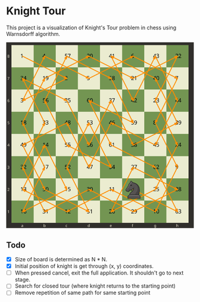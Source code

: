 # Knight Tour
This project is a visualization of Knight's Tour problem in chess using Warnsdorff algorithm.

![Knight's Tour Solution](media/knight-tour.png)

## Todo
- [X] Size of board is determined as N * N.
- [X] Initial position of knight is get through (x, y) coordinates.
- [ ] When pressed cancel, exit the full application. It shouldn't go to next stage.
- [ ] Search for closed tour (where knight returns to the starting point)
- [ ] Remove repetition of same path for same starting point